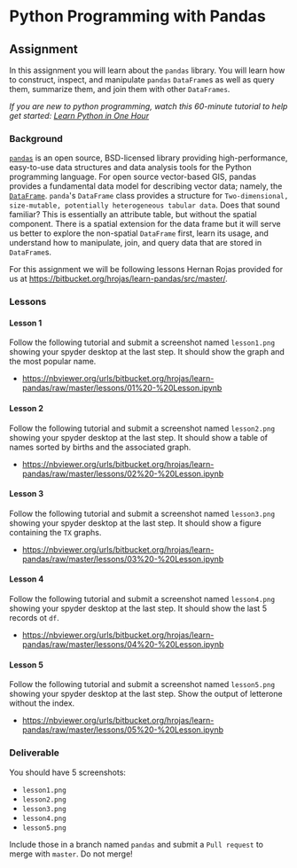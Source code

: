 # Python Programming with Pandas
## Assignment
In this assignment you will learn about the `pandas` library. You will learn how to construct, inspect, and manipulate `pandas` `DataFrame`s as well as query them, summarize them, and join them with other `DataFrames`.

_If you are new to python programming, watch this 60-minute tutorial to help get started: [Learn Python in One Hour](https://www.youtube.com/watch?v=kqtD5dpn9C8&ab_channel=ProgrammingwithMosh)_

### Background
[`pandas`](https://pandas.pydata.org/pandas-docs/stable/index.html) is an open source, BSD-licensed library providing high-performance, easy-to-use data structures and data analysis tools for the Python programming language. For open source vector-based GIS, pandas provides a fundamental data model for describing vector data; namely, the [`DataFrame`](https://pandas.pydata.org/docs/reference/api/pandas.DataFrame.html). `panda`'s `DataFrame` class provides a structure for `Two-dimensional, size-mutable, potentially heterogeneous tabular data`. Does that sound familiar? This is essentially an attribute table, but without the spatial component. There is a spatial extension for the data frame but it will serve us better to explore the non-spatial `DataFrame` first, learn its usage, and understand how to manipulate, join, and query data that are stored in `DataFrame`s.

For this assignment we will be following lessons Hernan Rojas provided for us at https://bitbucket.org/hrojas/learn-pandas/src/master/.

### Lessons

#### Lesson 1
Follow the following tutorial and submit a screenshot named `lesson1.png` showing your spyder desktop at the last step. It should show the graph and the most popular name.
- https://nbviewer.org/urls/bitbucket.org/hrojas/learn-pandas/raw/master/lessons/01%20-%20Lesson.ipynb

#### Lesson 2
Follow the following tutorial and submit a screenshot named `lesson2.png` showing your spyder desktop at the last step. It should show a table of names sorted by births and the associated graph.
- https://nbviewer.org/urls/bitbucket.org/hrojas/learn-pandas/raw/master/lessons/02%20-%20Lesson.ipynb

#### Lesson 3
Follow the following tutorial and submit a screenshot named `lesson3.png` showing your spyder desktop at the last step. It should show a figure containing the `TX` graphs.
- https://nbviewer.org/urls/bitbucket.org/hrojas/learn-pandas/raw/master/lessons/03%20-%20Lesson.ipynb

#### Lesson 4
Follow the following tutorial and submit a screenshot named `lesson4.png` showing your spyder desktop at the last step. It should show the last 5 records ot `df`.
- https://nbviewer.org/urls/bitbucket.org/hrojas/learn-pandas/raw/master/lessons/04%20-%20Lesson.ipynb

#### Lesson 5
Follow the following tutorial and submit a screenshot named `lesson5.png` showing your spyder desktop at the last step. Show the output of letterone without the index.
- https://nbviewer.org/urls/bitbucket.org/hrojas/learn-pandas/raw/master/lessons/05%20-%20Lesson.ipynb


### Deliverable
You should have 5 screenshots:
- `lesson1.png`
- `lesson2.png`
- `lesson3.png`
- `lesson4.png`
- `lesson5.png`
 
Include those in a branch named `pandas` and submit a `Pull request` to merge with `master`. Do not merge!
